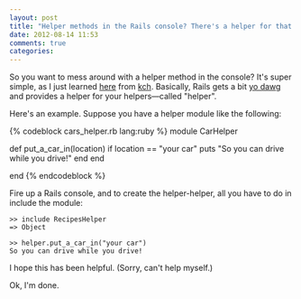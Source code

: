 ```yaml
---
layout: post
title: "Helper methods in the Rails console? There's a helper for that."
date: 2012-08-14 11:53
comments: true
categories: 
---
```


So you want to mess around with a helper method in the console?
It's super simple, as I just learned [here](http://stackoverflow.com/questions/151030/how-do-i-call-controller-view-methods-from-the-console-in-rails) from [kch](http://caiochassot.com/).
Basically, Rails gets a bit [yo dawg](http://nextlol.com/images/37181-yo-dawg-hotdawg.jpg) and provides a helper for your helpers—called "helper".

Here's an example. Suppose you have a helper module like the following:

<!-- more -->

{% codeblock cars_helper.rb lang:ruby %}
module CarHelper

  def put_a_car_in(location)
    if location == "your car"
      puts "So you can drive while you drive!"
    end
  end

end
{% endcodeblock %}

Fire up a Rails console, and to create the helper-helper, all you have to do in include the module:

```
>> include RecipesHelper
=> Object

>> helper.put_a_car_in("your car")
So you can drive while you drive!
```

I hope this has been helpful. (Sorry, can't help myself.)

Ok, I'm done.
